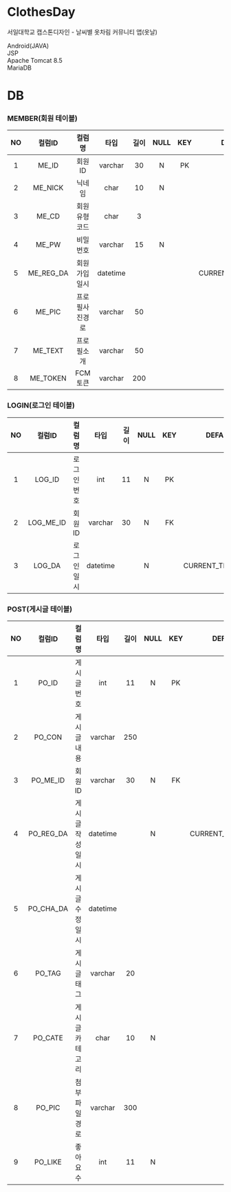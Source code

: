 # ClothesDay
서일대학교 캡스톤디자인 - 날씨별 옷차림 커뮤니티 앱(옷날)

Android(JAVA)    
JSP    
Apache Tomcat 8.5    
MariaDB

# DB 


    
### MEMBER(회원 테이블)
|NO|컬럼ID|컬럼명|타입|길이|NULL|KEY|DEFAULT|비고|
|:---:|:---:|:---:|:---:|:---:|:---:|:---:|:---:|:---:|
|1|ME_ID|회원ID|varchar|30|N|PK|'0'|UNIQUE|
|2|ME_NICK|닉네임|char|10|N|||UNIQUE|
|3|ME_CD|회원유형코드|char|3|||'일반'||
|4|ME_PW|비밀번호|varchar|15|N||||
|5|ME_REG_DA|회원가입일시|datetime||||CURRENT_TIMESTAMP||
|6|ME_PIC|프로필사진경로|varchar|50|||||
|7|ME_TEXT|프로필소개|varchar|50|||||
|8|ME_TOKEN|FCM토큰|varchar|200|||||

### LOGIN(로그인 테이블)
|NO|컬럼ID|컬럼명|타입|길이|NULL|KEY|DEFAULT|비고|
|:---:|:---:|:---:|:---:|:---:|:---:|:---:|:---:|:---:|
|1|LOG_ID|로그인번호|int|11|N|PK||AUTO_INCREMENT|
|2|LOG_ME_ID|회원ID|varchar|30|N|FK||MEMBER.ME_ID|
|3|LOG_DA|로그인일시|datetime||N||CURRENT_TIMESTAMP||

### POST(게시글 테이블)
|NO|컬럼ID|컬럼명|타입|길이|NULL|KEY|DEFAULT|비고|
|:---:|:---:|:---:|:---:|:---:|:---:|:---:|:---:|:---:|
|1|PO_ID|게시글번호|int|11|N|PK||AUTO_INCREMENT|
|2|PO_CON|게시글내용|varchar|250|||||
|3|PO_ME_ID|회원ID|varchar|30|N|FK||MEMBER.ME_ID|
|4|PO_REG_DA|게시글작성일시|datetime||N||CURRENT_TIMESTAMP||
|5|PO_CHA_DA|게시글수정일시|datetime||||||
|6|PO_TAG|게시글태그|varchar|20|||||
|7|PO_CATE|게시글카테고리|char|10|N||||
|8|PO_PIC|첨부파일경로|varchar|300|||||
|9|PO_LIKE|좋아요수|int|11|N||0||
